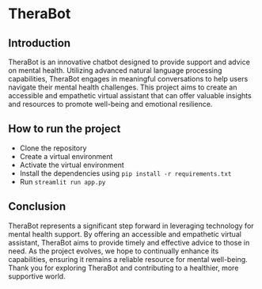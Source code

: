 # TheraBot

## Introduction

TheraBot is an innovative chatbot designed to provide support and advice on mental health. Utilizing advanced natural language processing capabilities, TheraBot engages in meaningful conversations to help users navigate their mental health challenges. This project aims to create an accessible and empathetic virtual assistant that can offer valuable insights and resources to promote well-being and emotional resilience.



## How to run the project

- Clone the repository
- Create a virtual environment
- Activate the virtual environment
- Install the dependencies using `pip install -r requirements.txt`
- Run `streamlit run app.py`


## Conclusion

TheraBot represents a significant step forward in leveraging technology for mental health support. By offering an accessible and empathetic virtual assistant, TheraBot aims to provide timely and effective advice to those in need. As the project evolves, we hope to continually enhance its capabilities, ensuring it remains a reliable resource for mental well-being. Thank you for exploring TheraBot and contributing to a healthier, more supportive world.